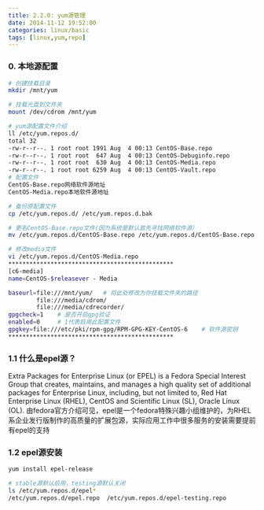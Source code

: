 ```yaml
---
title: 2.2.0: yum源管理
date: 2014-11-12 19:52:00
categories: linux/basic
tags: [linux,yum,repo]
---
```


### 0. 本地源配置
``` bash
# 创建挂载目录
mkdir /mnt/yum

# 挂载光盘到文件夹
mount /dev/cdrom /mnt/yum

# yum源配置文件介绍
ll /etc/yum.repos.d/
total 32
-rw-r--r--. 1 root root 1991 Aug  4 00:13 CentOS-Base.repo
-rw-r--r--. 1 root root  647 Aug  4 00:13 CentOS-Debuginfo.repo
-rw-r--r--. 1 root root  630 Aug  4 00:13 CentOS-Media.repo
-rw-r--r--. 1 root root 6259 Aug  4 00:13 CentOS-Vault.repo
# 配置文件
CentOS-Base.repo网络软件源地址
CentOS-Media.repo本地软件源地址

# 备份原配置文件
cp /etc/yum.repos.d/ /etc/yum.repos.d.bak

# 更名CentOS-Base.repo文件(因为系统是默认首先寻找网络软件源）
mv /etc/yum.repos.d/CentOS-Base.repo /etc/yum.repos.d/CentOS-Base.repo.bak

# 修改media文件
vi /etc/yum.repos.d/CentOS-Media.repo
***********************************************
[c6-media]
name=CentOS-$releasever - Media

baseurl=file:///mnt/yum/   # 将此处修改为你挂载文件夹的路径
        file:///media/cdrom/
        file:///media/cdrecorder/
gpgcheck=1    # 是否开启gpg验证
enabled=0     # 1代表启用此配置文件
gpgkey=file:///etc/pki/rpm-gpg/RPM-GPG-KEY-CentOS-6    # 软件源密钥
***********************************************
```

### 1.1 什么是epel源？
Extra Packages for Enterprise Linux (or EPEL) is a Fedora Special Interest Group that creates, maintains, and manages a high quality set of additional packages for Enterprise Linux, including, but not limited to, Red Hat Enterprise Linux (RHEL), CentOS and Scientific Linux (SL), Oracle Linux (OL).
由fedora官方介绍可见，epel是一个fedora特殊兴趣小组维护的，为RHEL系企业发行版制作的高质量的扩展包源，实际应用工作中很多服务的安装需要提前有epel的支持

### 1.2 epel源安装
``` bash
yum install epel-release

# stable源默认启用，testing源默认关闭
ls /etc/yum.repos.d/epel*
/etc/yum.repos.d/epel.repo  /etc/yum.repos.d/epel-testing.repo
```